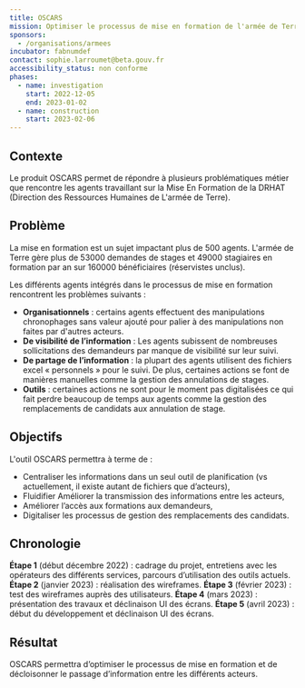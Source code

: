 ```yaml
---
title: OSCARS
mission: Optimiser le processus de mise en formation de l'armée de Terre
sponsors:
  - /organisations/armees
incubator: fabnumdef
contact: sophie.larroumet@beta.gouv.fr
accessibility_status: non conforme
phases:
  - name: investigation
    start: 2022-12-05
    end: 2023-01-02
  - name: construction
    start: 2023-02-06
---
```

## Contexte

Le produit OSCARS permet de répondre à plusieurs problématiques métier que rencontre les agents travaillant sur la Mise En Formation de la DRHAT (Direction des Ressources Humaines de L'armée de Terre). 



## Problème

L﻿a mise en formation est un sujet impactant plus de 500 agents. L'armée de Terre gère plus de 53000 demandes de stages et 49000 stagiaires en formation par an sur 160000 bénéficiaires (réservistes unclus).

L﻿es différents agents intégrés dans le processus de mise en formation rencontrent les problèmes suivants : 

* **O﻿rganisationnels** : certains agents effectuent des manipulations chronophages sans valeur ajouté pour palier à des manipulations non faites par d'autres acteurs. 
* **De visibilité de l’information** : Les agents subissent de nombreuses sollicitations des demandeurs par manque de visibilité sur leur suivi.
* **De partage de l’information** : la plupart des agents utilisent des fichiers excel « personnels » pour le suivi. De plus, certaines actions se font de manières manuelles comme la gestion des annulations de stages. 
* **Outils** : certaines actions ne sont pour le moment pas digitalisées ce qui fait perdre beaucoup de temps aux agents comme la gestion des remplacements de candidats aux annulation de stage. 



## Objectifs

L'outil OSCARS permettra à terme de :

* Centraliser les informations dans un seul outil de planification (vs actuellement, il existe autant de fichiers que d’acteurs),
* Fluidifier Améliorer la transmission des informations entre les acteurs,
* Améliorer l’accès aux formations aux demandeurs,
* Digitaliser les processus de gestion des remplacements des candidats.



## Chronologie

**Étape 1** (début décembre 2022) : cadrage du projet, entretiens avec les opérateurs des différents services, parcours d’utilisation des outils actuels.
**Étape 2** (janvier 2023) : réalisation des wireframes.
**Étape 3** (février 2023) : test des wireframes auprès des utilisateurs.
**Étape 4** (mars 2023) : présentation des travaux et déclinaison UI des écrans.
**Étape 5** (avril 2023) : début du développement et déclinaison UI des écrans.



## Résultat

OSCARS permettra d’optimiser le processus de mise en formation et de décloisonner le passage d’information entre les différents acteurs.